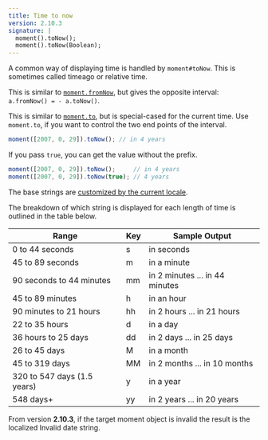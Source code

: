 ```yaml
---
title: Time to now
version: 2.10.3
signature: |
  moment().toNow();
  moment().toNow(Boolean);
---
```



A common way of displaying time is handled by `moment#toNow`. This is sometimes called timeago or relative time.

This is similar to [`moment.fromNow`](/docs/#/displaying/fromnow/), but gives
the opposite interval: `a.fromNow() = - a.toNow()`.

This is similar to [`moment.to`](/docs/#/displaying/to/), but is special-cased
for the current time. Use `moment.to`, if you want to control the two end
points of the interval.

```javascript
moment([2007, 0, 29]).toNow(); // in 4 years
```

If you pass `true`, you can get the value without the prefix.

```javascript
moment([2007, 0, 29]).toNow();     // in 4 years
moment([2007, 0, 29]).toNow(true); // 4 years
```

The base strings are [customized by the current locale](#/customization/relative-time/).

The breakdown of which string is displayed for each length of time is outlined in the table below.

<table class="table table-striped table-bordered">
  <thead>
    <tr>
      <th>Range</th>
      <th>Key</th>
      <th>Sample Output</th>
    </tr>
  </thead>
  <tbody>
    <tr>
      <td>0 to 44 seconds</td>
      <td>s</td>
      <td>in seconds</td>
    </tr>
    <tr>
      <td>45 to 89 seconds</td>
      <td>m</td>
      <td>in a minute</td>
    </tr>
    <tr>
      <td>90 seconds to 44 minutes</td>
      <td>mm</td>
      <td>in 2 minutes ... in 44 minutes</td>
    </tr>
    <tr>
      <td>45 to 89 minutes</td>
      <td>h</td>
      <td>in an hour</td>
    </tr>
    <tr>
      <td>90 minutes to 21 hours </td>
      <td>hh</td>
      <td>in 2 hours ... in 21 hours</td>
    </tr>
    <tr>
      <td>22 to 35 hours</td>
      <td>d</td>
      <td>in a day</td>
    </tr>
    <tr>
      <td>36 hours to 25 days</td>
      <td>dd</td>
      <td>in 2 days ... in 25 days</td>
    </tr>
    <tr>
      <td>26 to 45 days</td>
      <td>M</td>
      <td>in a month</td>
    </tr>
    <tr>
      <td>45 to 319 days</td>
      <td>MM</td>
      <td>in 2 months ... in 10 months</td>
    </tr>
    <tr>
      <td>320 to 547 days (1.5 years)</td>
      <td>y</td>
      <td>in a year</td>
    </tr>
    <tr>
      <td>548 days+</td>
      <td>yy</td>
      <td>in 2 years ... in 20 years</td>
    </tr>
  </tbody>
</table>

From version **2.10.3**, if the target moment object is invalid the result is
the localized Invalid date string.
